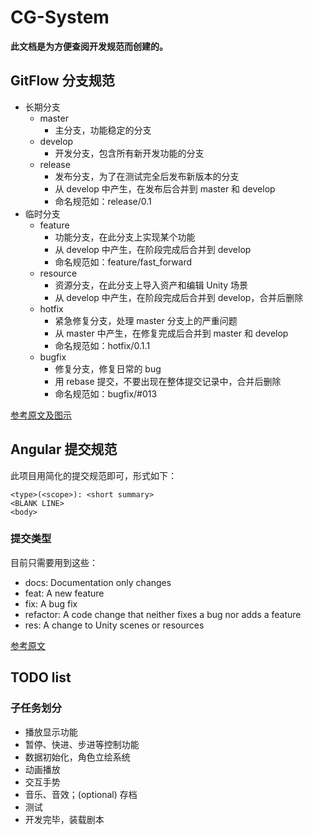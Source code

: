 # CG-System

**此文档是为方便查阅开发规范而创建的。**

## GitFlow 分支规范

- 长期分支
  - master
    - 主分支，功能稳定的分支
  - develop
    - 开发分支，包含所有新开发功能的分支
  - release
    - 发布分支，为了在测试完全后发布新版本的分支
    - 从 develop 中产生，在发布后合并到 master 和 develop
    - 命名规范如：release/0.1
- 临时分支
  - feature
    - 功能分支，在此分支上实现某个功能
    - 从 develop 中产生，在阶段完成后合并到 develop
    - 命名规范如：feature/fast_forward
  - resource
    - 资源分支，在此分支上导入资产和编辑 Unity 场景
    - 从 develop 中产生，在阶段完成后合并到 develop，合并后删除
  - hotfix
    - 紧急修复分支，处理 master 分支上的严重问题
    - 从 master 中产生，在修复完成后合并到 master 和 develop
    - 命名规范如：hotfix/0.1.1
  - bugfix
    - 修复分支，修复日常的 bug
    - 用 rebase 提交，不要出现在整体提交记录中，合并后删除
    - 命名规范如：bugfix/#013

[参考原文及图示](https://datasift.github.io/gitflow/IntroducingGitFlow.html)

## Angular 提交规范

此项目用简化的提交规范即可，形式如下：
```
<type>(<scope>): <short summary>
<BLANK LINE>
<body>
```
### 提交类型

目前只需要用到这些：
- docs: Documentation only changes
- feat: A new feature
- fix: A bug fix
- refactor: A code change that neither fixes a bug nor adds a feature
- res: A change to Unity scenes or resources

[参考原文](https://github.com/angular/angular/blob/main/CONTRIBUTING.md#-commit-message-format)


## TODO list

### 子任务划分

- 播放显示功能
- 暂停、快进、步进等控制功能
- 数据初始化，角色立绘系统
- 动画播放
- 交互手势
- 音乐、音效；(optional) 存档
- 测试
- 开发完毕，装载剧本
